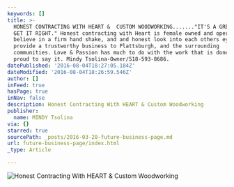 ```yaml
---
keywords: []
title: >-
  HONEST CONTRACTING WITH HEART &  CUSTOM WOODWORKING......."IT'S A GREAT DAY TO
  GET IT RIGHT." Honest contracting with Heart is female owned and operated, I
  believe in a firm hand shake, and and honest look into each others eyes...I
  provide a trustworthy business to Plattsburgh, and the surrounding
  communities. Love & Passion has much to do with the work that is done, and I'm
  proud to say it. Mindy Tsolina-Owner/518-593-8686.
datePublished: '2016-08-04T18:27:05.184Z'
dateModified: '2016-08-04T18:26:59.546Z'
author: []
inFeed: true
hasPage: true
inNav: false
description: Honest Contracting With HEART & Custom Woodworking
publisher:
  name: MINDY Tsolina
via: {}
starred: true
sourcePath: _posts/2016-03-28-future-business-page.md
url: future-business-page/index.html
_type: Article

---
```

![Honest Contracting With HEART & Custom Woodworking](https://s3-us-west-2.amazonaws.com/the-grid-img/p/a6b60568be9e4b146b1ad7cda9c10858821f83db.jpg)